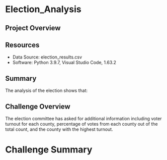 # Election_Analysis

## Project Overview


## Resources
- Data Source: election_results.csv
- Software: Python 3.9.7, Visual Studio Code, 1.63.2

## Summary
The analysis of the election shows that:

## Challenge Overview
The election committee has asked for additional information including voter turnout for each county, percentage of votes from each county out of the total count, and the county with the highest turnout.

# Challenge Summary